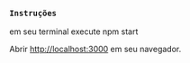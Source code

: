 
### `Instruções`

em seu terminal execute npm start

Abrir [http://localhost:3000](http://localhost:3000) em seu navegador.



